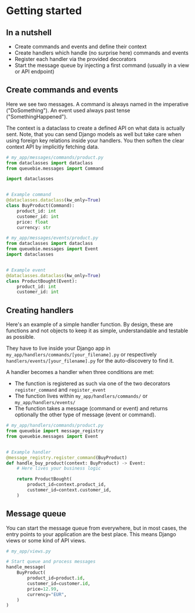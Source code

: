 # Getting started

## In a nutshell

* Create commands and events and define their context
* Create handlers which handle (no surprise here) commands and events
* Register each handler via the provided decorators
* Start the message queue by injecting a first command (usually in a view or API endpoint)

## Create commands and events

Here we see two messages. A command is always named in the imperative ("DoSomething"). An event used always past
tense ("SomethingHappened").

The context is a dataclass to create a defined API on what data is actually sent. Note, that you can send Django models
as well but take care when using foreign key relations inside your handlers. You then soften the clear context API by
implicitly fetching data.

```python
# my_app/messages/commands/product.py
from dataclasses import dataclass
from queuebie.messages import Command

import dataclasses


# Example command
@dataclasses.dataclass(kw_only=True)
class BuyProduct(Command):
    product_id: int
    customer_id: int
    price: float
    currency: str
```

```python
# my_app/messages/events/product.py
from dataclasses import dataclass
from queuebie.messages import Event
import dataclasses


# Example event
@dataclasses.dataclass(kw_only=True)
class ProductBought(Event):
    product_id: int
    customer_id: int
```

## Creating handlers

Here's an example of a simple handler function. By design, these are functions and not objects to keep it as simple,
understandable and testable as possible.

They have to live inside your Django app in `my_app/handlers/commands/[your_filename].py` or
respectively `handlers/events/[your_filename].py` for the auto-discovery to find it.

A handler becomes a handler when three conditions are met:

* The function is registered as such via one of the two decorators `register_command` and `register_event`
* The function lives within `my_app/handlers/commands/` or `my_app/handlers/events/`
* The function takes a message (command or event) and returns optionally the other type of message (event or command).

```python
# my_app/handlers/commands/product.py
from queuebie import message_registry
from queuebie.messages import Event


# Example handler
@message_registry.register_command(BuyProduct)
def handle_buy_product(context: BuyProduct) -> Event:
    # Here lives your business logic

    return ProductBought(
        product_id=context.product_id,
        customer_id=context.customer_id,
    )
```

## Message queue

You can start the message queue from everywhere, but in most cases, the entry points to your application are the best
place. This means Django views or some kind of API views.

```python
# my_app/views.py

# Start queue and process messages
handle_message(
    BuyProduct(
        product_id=product.id,
        customer_id=customer.id,
        price=12.99,
        currency="EUR",
    )
)
```
